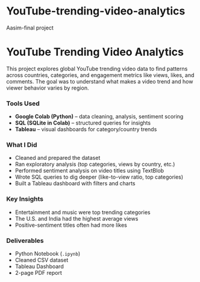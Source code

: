 # YouTube-trending-video-analytics
Aasim-final project
# YouTube Trending Video Analytics 

This project explores global YouTube trending video data to find patterns across countries, categories, and engagement metrics like views, likes, and comments. The goal was to understand what makes a video trend and how viewer behavior varies by region.

### Tools Used
- **Google Colab (Python)** – data cleaning, analysis, sentiment scoring
- **SQL (SQLite in Colab)** – structured queries for insights
- **Tableau** – visual dashboards for category/country trends

### What I Did
- Cleaned and prepared the dataset
- Ran exploratory analysis (top categories, views by country, etc.)
- Performed sentiment analysis on video titles using TextBlob
- Wrote SQL queries to dig deeper (like-to-view ratio, top categories)
- Built a Tableau dashboard with filters and charts

### Key Insights
- Entertainment and music were top trending categories
- The U.S. and India had the highest average views
- Positive-sentiment titles often had more likes

### Deliverables
- Python Notebook (`.ipynb`)
- Cleaned CSV dataset
- Tableau Dashboard
- 2-page PDF report

